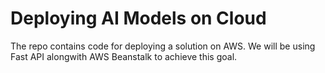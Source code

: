 # Deploying AI Models on Cloud

The repo contains code for deploying a solution on AWS. We will be using Fast API alongwith AWS Beanstalk to achieve this goal.
